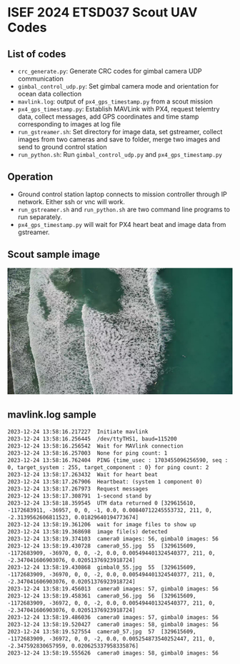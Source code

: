# ISEF 2024 ETSD037 Scout UAV Codes
## List of codes
- `crc_generate.py`: Generate CRC codes for gimbal camera UDP communication
- `gimbal_control_udp.py`: Set gimbal camera mode and orientation for ocean data collection
- `mavlink.log`: output of `px4_gps_timestamp.py` from a scout mission
- `px4_gps_timestamp.py`: Establish MAVLink with PX4, request telemtry data, collect messages, add GPS coordinates and time stamp corresponding to images at log file
- `run_gstreamer.sh`: Set directory for image data, set gstreamer, collect images from two cameras and save to folder, merge two images and send to ground control station
- `run_python.sh`: Run `gimbal_control_udp.py` and `px4_gps_timestamp.py`
## Operation
- Ground control station laptop connects to mission controller through IP network. Either ssh or vnc will work.
- `run_gstreamer.sh` and `run_python.sh` are two command line programs to run separately.
- `px4_gps_timestamp.py` will wait for PX4 heart beat and image data from gstreamer.
## Scout sample image
![sample image](https://github.com/Cinderpe1t/ISEF_UAV_scout_mission/blob/main/gimbal0_1700.jpg)
## mavlink.log sample
```
2023-12-24 13:58:16.217227	Initiate mavlink
2023-12-24 13:58:16.256445	/dev/ttyTHS1, baud=115200
2023-12-24 13:58:16.256542	Wait for MAVlink connection
2023-12-24 13:58:16.257003	None for ping count: 1
2023-12-24 13:58:16.762404	PING {time_usec : 1703455096256590, seq : 0, target_system : 255, target_component : 0} for ping count: 2
2023-12-24 13:58:17.263432	Wait for heart beat
2023-12-24 13:58:17.267906	Heartbeat: (system 1 component 0)
2023-12-24 13:58:17.267973	Request messages
2023-12-24 13:58:17.308791	1-second stand by
2023-12-24 13:58:18.359545	UTM data returned 0	[329615610, -1172683911, -36957, 0, 0, -1, 0.0, 0.00840712245553732, 211, 0, -2.3139562606811523, 0.01829640194773674]
2023-12-24 13:58:19.361206	wait for image files to show up
2023-12-24 13:58:19.368698	image file(s) detected
2023-12-24 13:58:19.374103	camera0 images: 56, gimbal0 images: 56
2023-12-24 13:58:19.430728	camera0_55.jpg	55	[329615609, -1172683909, -36970, 0, 0, -2, 0.0, 0.005494401324540377, 211, 0, -2.347041606903076, 0.02051376923918724]
2023-12-24 13:58:19.430868	gimbal0_55.jpg	55	[329615609, -1172683909, -36970, 0, 0, -2, 0.0, 0.005494401324540377, 211, 0, -2.347041606903076, 0.02051376923918724]
2023-12-24 13:58:19.456013	camera0 images: 57, gimbal0 images: 56
2023-12-24 13:58:19.458361	camera0_56.jpg	56	[329615609, -1172683909, -36972, 0, 0, -2, 0.0, 0.005494401324540377, 211, 0, -2.347041606903076, 0.02051376923918724]
2023-12-24 13:58:19.486036	camera0 images: 57, gimbal0 images: 56
2023-12-24 13:58:19.520427	camera0 images: 58, gimbal0 images: 56
2023-12-24 13:58:19.527554	camera0_57.jpg	57	[329615609, -1172683909, -36972, 0, 0, -2, 0.0, 0.005254873540252447, 211, 0, -2.347592830657959, 0.020625337958335876]
2023-12-24 13:58:19.555626	camera0 images: 58, gimbal0 images: 56
```
